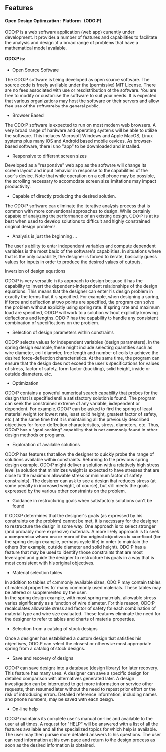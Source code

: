 ## Features

#### Open Design Optimzation : Platform &nbsp; (ODO:P)   

ODO:P is a web software application (web app) currently under development.
It provides a number of features and capabilities to facilitate the analysis 
and design of a broad range of problems that have a mathematical model available. 

#### ODO:P is:

* Open Source Software  

The ODO:P software is being developed as open source software. 
 The source code is freely available under the (permissive) MIT License.
 There are no fees associated with use or resdistribution of the software.
 You are free to modify or customise the software to suit your needs.
 It is expected that various organizations may host the software on their servers
 and allow free use of the software by the general public.

* Browser Based   

The ODO:P software is expected to run on most modern web browsers.
A very broad range of hardware and operating systems will be able to utilize the software.
This includes Microsoft Windows and Apple MacOS, Linux systems plus many iOS and Android based mobile devices.
As browser-based software, there is no "app" to be downloaded and installed. 

* Responsive to different screen sizes   

Developed as a "responsive" web app as the software will change its
screen layout and input behavior in response to the capabilities of the user's device.
Note that while operation on a cell phone may be possible, 
the scrolling necessary to accomodate screen size limitations may impact productivity.  

* Capable of directly producing the desired solution.

The ODO:P software can eliminate the iterative analysis process that is common with more conventional
approaches to design.  While certainly capable of analyzing the
performance of an existing design, ODO:P is at its best when used to
develop solutions to difficult and highly constrained original design problems.
 
* Analysis  is just the beginning ...   

 The user's ability to enter independent variables and compute dependent variables 
 is the most basic of the software's capabilities.
 In situations where that is the only capability, the designer is forced to iterate,
 basically guess values for inputs in order to produce the desired values of outputs.
 
Inversion of design equations

 ODO:P is very versatile in its approach to design because it has
 the capability to invert the dependent-independent relationships of the
 design equations.  This means that the designer can enter his design
 problem in exactly the terms that it is specified. 
 For example, when designing a spring, if force and deflection
 at two points are specified, the program can solve the problem without
 explicitly using spring rate.  If spring rate and maximum load are
 specified, ODO:P will work to a solution without explicitly knowing
 deflections and lengths.  ODO:P has the capability to handle any
 consistent combination of specifications on the problem.


* Selection of design parameters within constraints

 ODO:P selects values for independent variables (design parameters).
 In the spring design example, these might include selecting quantities such as wire
 diameter, coil diameter, free length and number of coils to achieve the
 desired force-deflection characteristics.  At the same time, the program
 can ensure that the design does not exceed the user's specifications for
 values of stress, factor of safety, form factor (buckling), solid height,
 inside or outside diameters, etc.  


* Optimization

 ODO:P contains a powerful numerical search capability that probes for
 the design that is specified until a satisfactory solution is found.  The
 program can seek the constrained extreme of any variable, independent or
 dependent.  For example, ODO:P can be asked to find the spring of least
 material weight (or lowest rate, least solid height, greatest factor of
 safety, etc.) at the same time that it is maintaining all the previously
 described objectives for force-deflection characteristics, stress,
 diameters, etc.  Thus, ODO:P has a "goal seeking" capability that is
 not commonly found in other design methods or programs.


* Exploration of available solutions

 ODO:P has features that allow the designer to quickly probe the range
 of solutions available within constraints. 
 Returning to the previous spring design example, ODO:P might
 deliver a solution with a relatively high stress level (a solution that
 minimizes weight is expected to have stresses that are close to the maximum
 allowable stress or minimum factor of safety constraints). 
 The designer can ask to see a design that reduces stress (at some
 penalty in increased weight, of course), but still meets the goals
 expressed by the various other constraints on the problem.


* Guidance in restructuring goals when satisfactory solutions can't be found

 If ODO:P determines that the designer's goals (as expressed by his
 constraints on the problem) cannot be met, it is necessary for the
 designer to restructure the design in some way.  One approach is to
 select stronger (and probably more expensive) materials.  A more likely
 approach is to seek a compromise where one or more of the original
 objectives is sacrificed (for the spring design example, perhaps cycle life) 
 in order to maintain  the others (for example, outside diameter and solid height). 
 ODO:P  has a feature that may be used to identify those constraints that are
 most leveraged and guide the designer to restructure his goals in a way
 that is most consistent with his original objectives.


* Material selection tables

 In addition to tables of commonly available sizes, ODO:P may contain
 tables of material properties for many commonly used materials.
 These tables may be altered or supplemented by the user.  
 In the spring design example, with most spring  materials, 
 allowable stress varies significantly as a function of wire
 diameter.  For this reason, ODO:P recalculates allowable stress and
 factor of safety for each combination of material type and wire size
 evaluated.  These features eliminate the need for the designer to
 refer to tables and charts of material properties.  


* Selection from a catalog of stock designs

 Once a designer has established a custom design that satisfies his
 objectives, ODO:P can select the closest or otherwise most
 appropriate spring from a catalog of stock designs.  
 
 
* Save and recovery of designs

 ODO:P can save designs into a database (design library) for later recovery. 
 This feature has many uses.  A designer can save a specific design for
 detailed comparison with alternatives generated later.  A design
 investigation can be interrupted to get more information or service other
 requests, then resumed later without the need to repeat prior effort or
 the risk of introducing errors.  Detailed reference information,
 including names and phone numbers, may be saved with each design.

* On-line help

 ODO:P maintains its complete user's manual on-line and
 available to the user at all times.  A request for "HELP" will be
 answered with a list of all the features available and all the
 specialized topics for which help is available.  The user may then pursue
 more detailed answers to his questions.  The user can read information at
 his own pace and return to the design process as soon as the desired
 information is obtained.

 